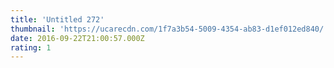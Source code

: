 ```yaml
---
title: 'Untitled 272'
thumbnail: 'https://ucarecdn.com/1f7a3b54-5009-4354-ab83-d1ef012ed840/'
date: 2016-09-22T21:00:57.000Z
rating: 1
---
```

